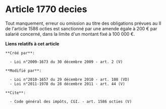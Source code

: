 # Article 1770 decies

Tout manquement, erreur ou omission au titre des obligations prévues au II de l'article 1586 octies est sanctionné par une
amende égale à 200 € par salarié concerné, dans la limite d'un montant fixé à 100 000 €.

**Liens relatifs à cet article**

	**Créé par**:

	  - Loi n°2009-1673 du 30 décembre 2009 - art. 2 (V)

	**Modifié par**:

	  - Loi n°2010-1657 du 29 décembre 2010 - art. 108 (VD)
	  - Loi n°2011-1978 du 28 décembre 2011 - art. 44 (V)

	**Cite**:

	  - Code général des impôts, CGI. - art. 1586 octies (V)
